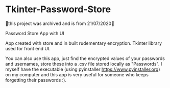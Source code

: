 # Tkinter-Password-Store
🔴this project was archived and is from 21/07/2020🔴


Password Store App with UI

App created with store and in built rudementary encryption. Tkinter library used for front end UI.

You can also use this app, just find the encrypted values of your passwords and usernames, store these into a .csv file stored locally as "Passwords". 
I myself have the executable (using pyinstaller https://www.pyinstaller.org) on my computer and this app is very useful for someone who keeps forgetting their passwords :).